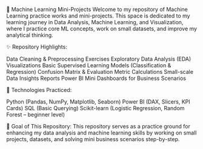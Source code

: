 🧠 Machine Learning Mini-Projects
Welcome to my repository of Machine Learning practice works and mini-projects.
This space is dedicated to my learning journey in Data Analysis, Machine Learning, and Visualization, where I practice core ML concepts, work on small datasets, and improve my analytical thinking.

✨ Repository Highlights:

Data Cleaning & Preprocessing Exercises
Exploratory Data Analysis (EDA) Visualizations
Basic Supervised Learning Models (Classification & Regression)
Confusion Matrix & Evaluation Metric Calculations
Small-scale Data Insights Reports
Power BI Mini Dashboards for Business Scenarios

🔧 Technologies Practiced:

Python (Pandas, NumPy, Matplotlib, Seaborn)
Power BI (DAX, Slicers, KPI Cards)
SQL (Basic Querying)
Scikit-learn (Logistic Regression, Random Forest – beginner level)

🚀 Goal of This Repository:
This repository serves as a practice ground for enhancing my data analysis and machine learning skills by working on small projects, datasets, and solving mini business scenarios step-by-step.

